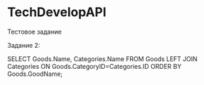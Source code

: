 # TechDevelopAPI
Тестовое задание 

Задание 2:

SELECT Goods.Name, Categories.Name
FROM Goods
LEFT JOIN Categories
ON Goods.CategoryID=Categories.ID
ORDER BY Goods.GoodName;
